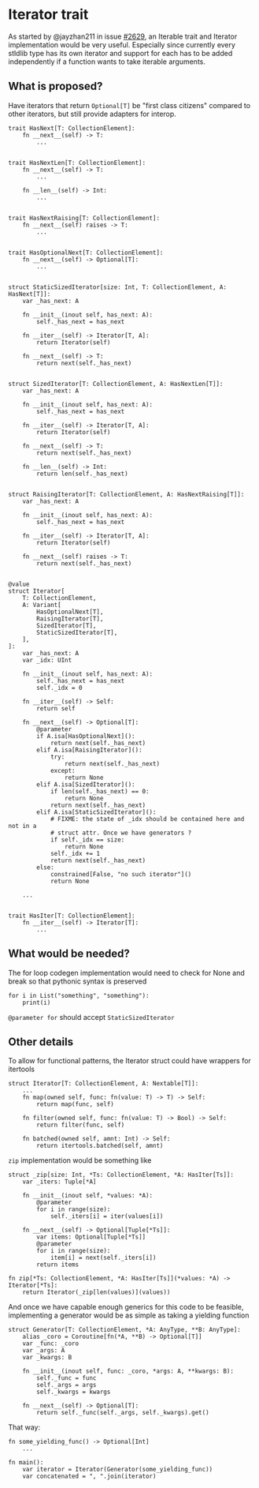 # Iterator trait

As started by @jayzhan211 in issue [#2629](https://github.com/modularml/mojo/issues/2629),
an Iterable trait and Iterator implementation would be very useful. Especially since
currently every stldlib type has its own iterator and support for each has to be added
independently if a function wants to take iterable arguments.

## What is proposed?

Have iterators that return `Optional[T]` be "first class citizens" compared to
other iterators, but still provide adapters for interop.

```mojo
trait HasNext[T: CollectionElement]:
    fn __next__(self) -> T:
        ...


trait HasNextLen[T: CollectionElement]:
    fn __next__(self) -> T:
        ...

    fn __len__(self) -> Int:
        ...


trait HasNextRaising[T: CollectionElement]:
    fn __next__(self) raises -> T:
        ...


trait HasOptionalNext[T: CollectionElement]:
    fn __next__(self) -> Optional[T]:
        ...


struct StaticSizedIterator[size: Int, T: CollectionElement, A: HasNext[T]]:
    var _has_next: A

    fn __init__(inout self, has_next: A):
        self._has_next = has_next

    fn __iter__(self) -> Iterator[T, A]:
        return Iterator(self)

    fn __next__(self) -> T:
        return next(self._has_next)


struct SizedIterator[T: CollectionElement, A: HasNextLen[T]]:
    var _has_next: A

    fn __init__(inout self, has_next: A):
        self._has_next = has_next

    fn __iter__(self) -> Iterator[T, A]:
        return Iterator(self)

    fn __next__(self) -> T:
        return next(self._has_next)

    fn __len__(self) -> Int:
        return len(self._has_next)


struct RaisingIterator[T: CollectionElement, A: HasNextRaising[T]]:
    var _has_next: A

    fn __init__(inout self, has_next: A):
        self._has_next = has_next

    fn __iter__(self) -> Iterator[T, A]:
        return Iterator(self)

    fn __next__(self) raises -> T:
        return next(self._has_next)


@value
struct Iterator[
    T: CollectionElement,
    A: Variant[
        HasOptionalNext[T],
        RaisingIterator[T],
        SizedIterator[T],
        StaticSizedIterator[T],
    ],
]:
    var _has_next: A
    var _idx: UInt

    fn __init__(inout self, has_next: A):
        self._has_next = has_next
        self._idx = 0

    fn __iter__(self) -> Self:
        return self

    fn __next__(self) -> Optional[T]:
        @parameter
        if A.isa[HasOptionalNext]():
            return next(self._has_next)
        elif A.isa[RaisingIterator]():
            try:
                return next(self._has_next)
            except:
                return None
        elif A.isa[SizedIterator]():
            if len(self._has_next) == 0:
                return None
            return next(self._has_next)
        elif A.isa[StaticSizedIterator]():
            # FIXME: the state of _idx should be contained here and not in a
            # struct attr. Once we have generators ?
            if self._idx == size:
                return None
            self._idx += 1
            return next(self._has_next)
        else:
            constrained[False, "no such iterator"]()
            return None

    ...


trait HasIter[T: CollectionElement]:
    fn __iter__(self) -> Iterator[T]:
        ...
```

## What would be needed?

The for loop codegen implementation would need to check for None and break so
that pythonic syntax is preserved
```mojo
for i in List("something", "something"):
    print(i)
```

`@parameter for` should accept `StaticSizedIterator`

## Other details

To allow for functional patterns, the Iterator struct could have wrappers for
itertools
```mojo
struct Iterator[T: CollectionElement, A: Nextable[T]]:
    ...
    fn map(owned self, func: fn(value: T) -> T) -> Self:
        return map(func, self)

    fn filter(owned self, func: fn(value: T) -> Bool) -> Self:
        return filter(func, self)
    
    fn batched(owned self, amnt: Int) -> Self:
        return itertools.batched(self, amnt)
```

`zip` implementation would be something like 
```mojo
struct _zip[size: Int, *Ts: CollectionElement, *A: HasIter[Ts]]:
    var _iters: Tuple[*A]

    fn __init__(inout self, *values: *A):
        @parameter
        for i in range(size):
            self._iters[i] = iter(values[i])

    fn __next__(self) -> Optional[Tuple[*Ts]]:
        var items: Optional[Tuple[*Ts]]
        @parameter
        for i in range(size):
            item[i] = next(self._iters[i])
        return items

fn zip[*Ts: CollectionElement, *A: HasIter[Ts]](*values: *A) -> Iterator[*Ts]:
    return Iterator(_zip[len(values)](values))
```

And once we have capable enough generics for this code to be feasible,
implementing a generator would be as simple as taking a yielding function
```mojo
struct Generator[T: CollectionElement, *A: AnyType, **B: AnyType]:
    alias _coro = Coroutine[fn(*A, **B) -> Optional[T]]
    var _func: _coro
    var _args: A
    var _kwargs: B

    fn __init__(inout self, func: _coro, *args: A, **kwargs: B):
        self._func = func
        self._args = args
        self._kwargs = kwargs

    fn __next__(self) -> Optional[T]:
        return self._func(self._args, self._kwargs).get()
```

That way:
```mojo
fn some_yielding_func() -> Optional[Int]
    ...

fn main():
    var iterator = Iterator(Generator(some_yielding_func))
    var concatenated = ", ".join(iterator)
```